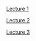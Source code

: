 [Lecture 1](https://docs.google.com/presentation/d/12mFwmfbvVhYVGO8vGx63YbKyWcPrBoat1viDWbn3TdQ/edit?usp=sharing)

[Lecture 2](https://docs.google.com/presentation/d/1C2t4_jCs_mOjf-FJVDREMOQlIngNPOkjVC72aLLKjyE/edit?usp=sharing)

[Lecture 3](https://docs.google.com/presentation/d/1RIthuttd_3qsLpLuvk87GVLikgk13MzLRMGyiYD0PZ4/edit?usp=sharing)
